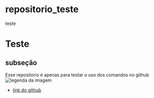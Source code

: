 # repositorio_teste
teste
# Teste
## subseção
Esse repositorio é apenas para testar o uso dos comandos no github
![legenda da imagem](https://www.google.com/url?sa=i&url=https%3A%2F%2Fenotas.com.br%2Fblog%2Fgithub%2F&psig=AOvVaw25hcI6-kCTAsQNbMmJHu0H&ust=1651759679149000&source=images&cd=vfe&ved=0CAwQjRxqFwoTCMjN_pzaxfcCFQAAAAAdAAAAABAD)
- [link do github](https://github.com/mariliamuniz)

